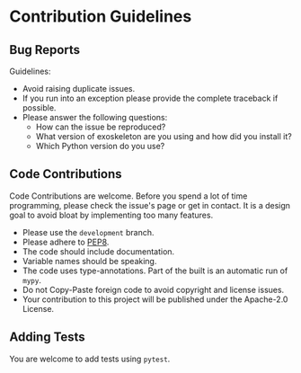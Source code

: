  # Contribution Guidelines


 ## Bug Reports

Guidelines:

 * Avoid raising duplicate issues.
 * If you run into an exception please provide the complete traceback if possible.
 * Please answer the following questions:
     * How can the issue be reproduced?
     * What version of exoskeleton are you using and how did you install it?
     * Which Python version do you use?


 ## Code Contributions

 Code Contributions are welcome. Before you spend a lot of time programming,
 please check the issue's page or get in contact. It is a design goal to avoid
 bloat by implementing too many features.

 * Please use the `development` branch.
 * Please adhere to [PEP8](https://www.python.org/dev/peps/pep-0008/).
 * The code should include documentation.
 * Variable names should be speaking.
 * The code uses type-annotations. Part of the built is an automatic run of `mypy`.
 * Do not Copy-Paste foreign code to avoid copyright and license issues.
 * Your contribution to this project will be published under the Apache-2.0 License.

## Adding Tests

You are welcome to add tests using `pytest`.